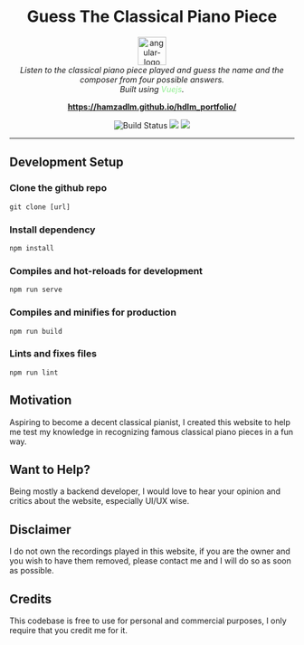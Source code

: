 <h1 align="center">Guess The Classical Piano Piece</h1>

<p align="center">
  <img src="public/favicon.ico" alt="angular-logo" width="50px" height="50px"/>
  <br>
  <i>Listen to the classical piano piece played and guess the name and the composer from four possible answers.
    <br>Built using <span style="color:lightgreen">Vuejs</span>.</i>
  <br>
</p>

<p align="center">
  <a href="https://hamzadlm.github.io/hdlm_portfolio/"><strong>https://hamzadlm.github.io/hdlm_portfolio/</strong></a>
  <br>
</p>

<p align="center">
<img src="https://img.shields.io/github/workflow/status/HamzaDLM/hdlm_portfolio/pages%20build%20and%20deployment" alt="Build Status">
</img>
<img src="https://img.shields.io/github/package-json/dependency-version/HamzaDLM/hdlm_portfolio/vue"></img>
<img src="https://img.shields.io/github/package-json/dependency-version/HamzaDLM/hdlm_portfolio/bootstrap"></img>
</p>

<hr>
</hr>

## Development Setup

### Clone the github repo
```
git clone [url]
```
### Install dependency
```
npm install
```
### Compiles and hot-reloads for development
```
npm run serve
```
### Compiles and minifies for production
```
npm run build
```
### Lints and fixes files
```
npm run lint
```
## Motivation
Aspiring to become a decent classical pianist, I created this website to help me test my knowledge in recognizing famous classical piano pieces in a fun way.
## Want to Help?
Being mostly a backend developer, I would love to hear your opinion and critics about the website, especially UI/UX wise. 
## Disclaimer
I do not own the recordings played in this website, if you are the owner and you wish to have them removed, please contact me and I will do so as soon as possible.
## Credits
This codebase is free to use for personal and commercial purposes, I only require that you credit me for it.